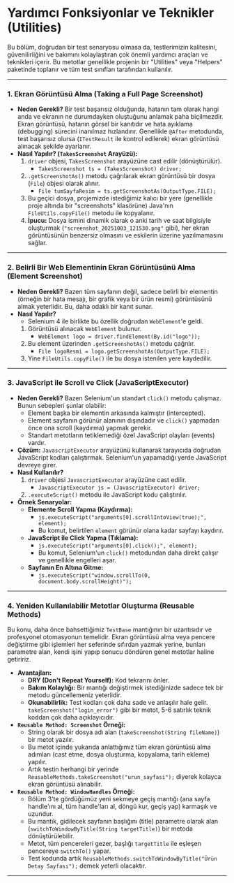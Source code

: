 # Yardımcı Fonksiyonlar ve Teknikler (Utilities)

Bu bölüm, doğrudan bir test senaryosu olmasa da, testlerimizin kalitesini, güvenilirliğini ve bakımını kolaylaştıran çok önemli yardımcı araçları ve teknikleri içerir. Bu metotlar genellikle projenin bir "Utilities" veya "Helpers" paketinde toplanır ve tüm test sınıfları tarafından kullanılır.

---

### **1. Ekran Görüntüsü Alma (Taking a Full Page Screenshot)**

- **Neden Gerekli?** Bir test başarısız olduğunda, hatanın tam olarak hangi anda ve ekranın ne durumdayken oluştuğunu anlamak paha biçilmezdir. Ekran görüntüsü, hatanın görsel bir kanıtıdır ve hata ayıklama (debugging) sürecini inanılmaz hızlandırır. Genellikle `@After` metodunda, test başarısız olursa (`ITestResult` ile kontrol edilerek) ekran görüntüsü alınacak şekilde ayarlanır.
- **Nasıl Yapılır? (`TakesScreenshot` Arayüzü):**
    1. `driver` objesi, `TakesScreenshot` arayüzüne cast edilir (dönüştürülür).
        - `TakesScreenshot ts = (TakesScreenshot) driver;`
    2. `.getScreenshotAs()` metodu çağrılarak ekran görüntüsü bir dosya (`File`) objesi olarak alınır.
        - `File tumSayfaResim = ts.getScreenshotAs(OutputType.FILE);`
    3. Bu geçici dosya, projemizde istediğimiz kalıcı bir yere (genellikle proje altında bir "screenshots" klasörüne) Java'nın `FileUtils.copyFile()` metodu ile kopyalanır.
    4. **İpucu:** Dosya ismini dinamik olarak o anki tarih ve saat bilgisiyle oluşturmak (`"screenshot_20251003_121530.png"` gibi), her ekran görüntüsünün benzersiz olmasını ve eskilerin üzerine yazılmamasını sağlar.

---

### **2. Belirli Bir Web Elementinin Ekran Görüntüsünü Alma (Element Screenshot)**

- **Neden Gerekli?** Bazen tüm sayfanın değil, sadece belirli bir elementin (örneğin bir hata mesajı, bir grafik veya bir ürün resmi) görüntüsünü almak yeterlidir. Bu, daha odaklı bir kanıt sunar.
- **Nasıl Yapılır?**
    - Selenium 4 ile birlikte bu özellik doğrudan `WebElement`'e geldi.
    1. Görüntüsü alınacak `WebElement` bulunur.
        - `WebElement logo = driver.findElement(By.id("logo"));`
    2. Bu element üzerinden `.getScreenshotAs()` metodu çağrılır.
        - `File logoResmi = logo.getScreenshotAs(OutputType.FILE);`
    3. Yine `FileUtils.copyFile()` ile bu dosya istenilen yere kaydedilir.

---

### **3. JavaScript ile Scroll ve Click (JavaScriptExecutor)**

- **Neden Gerekli?** Bazen Selenium'un standart `click()` metodu çalışmaz. Bunun sebepleri şunlar olabilir:
    - Element başka bir elementin arkasında kalmıştır (intercepted).
    - Element sayfanın görünür alanının dışındadır ve `click()` yapmadan önce ona scroll (kaydırma) yapmak gerekir.
    - Standart metotların tetiklemediği özel JavaScript olayları (events) vardır.
- **Çözüm:** `JavascriptExecutor` arayüzünü kullanarak tarayıcıda doğrudan JavaScript kodları çalıştırmak. Selenium'un yapamadığı yerde JavaScript devreye girer.
- **Nasıl Kullanılır?**
    1. `driver` objesi `JavascriptExecutor` arayüzüne cast edilir.
        - `JavascriptExecutor js = (JavascriptExecutor) driver;`
    2. `.executeScript()` metodu ile JavaScript kodu çalıştırılır.
- **Örnek Senaryolar:**
    - **Elemente Scroll Yapma (Kaydırma):**
        - `js.executeScript("arguments[0].scrollIntoView(true);", element);`
        - Bu komut, belirtilen `element` görünür olana kadar sayfayı kaydırır.
    - **JavaScript ile Click Yapma (Tıklama):**
        - `js.executeScript("arguments[0].click();", element);`
        - Bu komut, Selenium'un `click()` metodundan daha direkt çalışır ve genellikle engelleri aşar.
    - **Sayfanın En Altına Gitme:**
        - `js.executeScript("window.scrollTo(0, document.body.scrollHeight)");`

---

### **4. Yeniden Kullanılabilir Metotlar Oluşturma (Reusable Methods)**

Bu konu, daha önce bahsettiğimiz `TestBase` mantığının bir uzantısıdır ve profesyonel otomasyonun temelidir. Ekran görüntüsü alma veya pencere değiştirme gibi işlemleri her seferinde sıfırdan yazmak yerine, bunları parametre alan, kendi işini yapıp sonucu döndüren genel metotlar haline getiririz.

- **Avantajları:**
    - **DRY (Don't Repeat Yourself):** Kod tekrarını önler.
    - **Bakım Kolaylığı:** Bir mantığı değiştirmek istediğinizde sadece tek bir metodu güncellemeniz yeterlidir.
    - **Okunabilirlik:** Test kodları çok daha sade ve anlaşılır hale gelir. `takeScreenshot("login_error")` gibi bir metot, 5-6 satırlık teknik koddan çok daha açıklayıcıdır.
- **`Reusable Method: Screenshot` Örneği:**
    - String olarak bir dosya adı alan (`takeScreenshot(String fileName)`) bir metot yazılır.
    - Bu metot içinde yukarıda anlattığımız tüm ekran görüntüsü alma adımları (cast etme, dosya oluşturma, kopyalama, tarih ekleme) yapılır.
    - Artık testin herhangi bir yerinde `ReusableMethods.takeScreenshot("urun_sayfasi");` diyerek kolayca ekran görüntüsü alınabilir.
- **`Reusable Method: WindowHandles` Örneği:**
    - Bölüm 3'te gördüğümüz yeni sekmeye geçiş mantığı (ana sayfa handle'ını al, tüm handle'ları al, döngü kur, geçiş yap) karmaşık ve uzundur.
    - Bu mantık, gidilecek sayfanın başlığını (title) parametre olarak alan (`switchToWindowByTitle(String targetTitle)`) bir metoda dönüştürülebilir.
    - Metot, tüm pencereleri gezer, başlığı `targetTitle` ile eşleşen pencereye `switchTo()` yapar.
    - Test kodunda artık `ReusableMethods.switchToWindowByTitle("Ürün Detay Sayfası");` demek yeterli olacaktır.

---